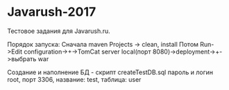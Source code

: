 # Javarush-2017

Тестовое задания для Javarush.ru.

Порядок запуска:
Сначала maven Projects -> clean, install
Потом Run->Edit configuration->+->TomCat server local(порт 8080)->deployment->+->выбрать war

Создание и наполнение БД - скрипт createTestDB.sql
пароль и логин root, порт 3306, название: test, таблица: user